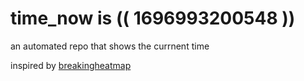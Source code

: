 # time_now is (( 1696993200548 ))

an automated repo that shows the currnent time

inspired by [breakingheatmap](https://github.com/breakingheatmap/breakingheatmap)